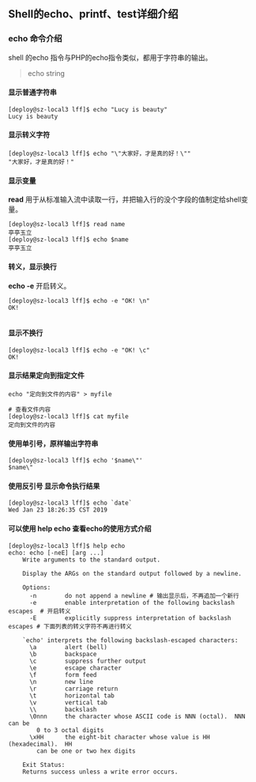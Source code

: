 ## Shell的echo、printf、test详细介绍

### echo 命令介绍

shell 的echo 指令与PHP的echo指令类似，都用于字符串的输出。

>echo string

#### 显示普通字符串

```shell
[deploy@sz-local3 lff]$ echo "Lucy is beauty"
Lucy is beauty
```

#### 显示转义字符

```shell
[deploy@sz-local3 lff]$ echo "\"大家好，才是真的好！\""
"大家好，才是真的好！"
```

#### 显示变量

**read** 用于从标准输入流中读取一行，并把输入行的没个字段的值制定给shell变量。

```shell
[deploy@sz-local3 lff]$ read name
亭亭玉立
[deploy@sz-local3 lff]$ echo $name
亭亭玉立
```

#### 转义，显示换行

**echo -e** 开启转义。

```shell
[deploy@sz-local3 lff]$ echo -e "OK! \n"
OK!
 
```

#### 显示不换行

```shell
[deploy@sz-local3 lff]$ echo -e "OK! \c"
OK!
```

#### 显示结果定向到指定文件

```shell
echo "定向到文件的内容" > myfile

# 查看文件内容
[deploy@sz-local3 lff]$ cat myfile 
定向到文件的内容
```

#### 使用单引号，原样输出字符串

```shell
[deploy@sz-local3 lff]$ echo '$name\"'
$name\"
```

#### 使用反引号 显示命令执行结果

```shell
[deploy@sz-local3 lff]$ echo `date`
Wed Jan 23 18:26:35 CST 2019 
```




#### 可以使用 help echo 查看echo的使用方式介绍

```shell
[deploy@sz-local3 lff]$ help echo
echo: echo [-neE] [arg ...]
    Write arguments to the standard output.
    
    Display the ARGs on the standard output followed by a newline.
    
    Options:
      -n        do not append a newline # 输出显示后，不再追加一个新行
      -e        enable interpretation of the following backslash escapes  # 开启转义
      -E        explicitly suppress interpretation of backslash escapes # 下面列表的转义字符不再进行转义
    
    `echo' interprets the following backslash-escaped characters:
      \a        alert (bell)
      \b        backspace
      \c        suppress further output
      \e        escape character
      \f        form feed
      \n        new line
      \r        carriage return
      \t        horizontal tab
      \v        vertical tab
      \\        backslash
      \0nnn     the character whose ASCII code is NNN (octal).  NNN can be
        0 to 3 octal digits
      \xHH      the eight-bit character whose value is HH (hexadecimal).  HH
        can be one or two hex digits
    
    Exit Status:
    Returns success unless a write error occurs.
```


















